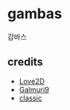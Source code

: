 # gambas
감바스

## credits
- [Love2D](https://love2d.org/)
- [Galmuri9](https://quiple.dev/galmuri)
- [classic](https://github.com/rxi/classic)